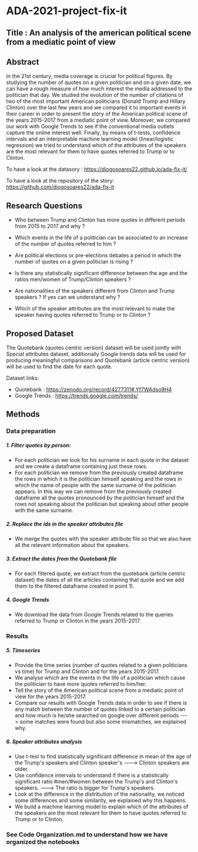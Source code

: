 # ADA-2021-project-fix-it

## Title : An analysis of the american political scene from a mediatic point of view 

## Abstract

In the 21st century, media coverage is crucial for political figures.
By studying the number of quotes on a given politician and on a given date, we can have a rough measure of how much interest the media addressed to the politician that day. We studied the evolution of the number of citations of two of the most important American politicians (Donald Trump and Hillary Clinton) over the last few years and we compared it to important events in their career in order to present the story of the American political scene of the years 2015-2017 from a mediatic point of view. Moreover, we compared our work with Google Trends to see if the conventional media outlets capture the online interest well. Finally, by means of t-tests, confidence intervals and an interpretable machine learning model (linear/logistic regression) we tried to understand which of the attributes of the speakers are the most relevant for them to have quotes referred to Trump or to Clinton.

To have a look at the datasory : https://diogosoares22.github.io/ada-fix-it/

To have a look at the repository of the story: https://github.com/diogosoares22/ada-fix-it
## Research Questions

- Who between Trump and Clinton has more quotes in different periods from 2015 to 2017 and why ?

- Which events in the life of a politician can be associated to an increase of the number of quotes referred to him ? 

- Are political elections or pre-elections debates a period in which the number of quotes on a given politician is rising ?

- Is there any statistically significant difference between the age and the ratios men/women of Trump/Clinton speakers ?

- Are nationalities of the speakers different from Clinton and Trump speakers ? If yes can we understand why ?

- Which of the speaker attributes are the most relevant to make the speaker having quotes referred to Trump or to Clinton ?

## Proposed Dataset

The Quotebank (quotes centric version) dataset will be used jointly with Special attributes dataset, additionally Google trends data will be used for producing meaningful comparisons and Quotebank (article centric version) will be used to find the date for each quote.

Dataset links:

- Quotebank : https://zenodo.org/record/4277311#.Yf7WAdso9H4
- Google Trends : https://trends.google.com/trends/


## Methods

### Data preparation 

##### 1. Filter quotes by person:
 * For each politician we look for his surname in each quote in the dataset and we create a dataframe containing just these rows.
 * For each politician we remove from the previously created dataframe the rows in which it is the politician himself speaking and the rows in which the name of people with the same surname of the politician appears. In this way we can remove from the previously created dataframe all the quotes pronounced by the politician himself and the rows not speaking about the politician but speaking about other people with the same surname.
  
##### 2. Replace the ids in the speaker attributes file
* We merge the quotes with the speaker attribute file so that we also have all the relevant information about the speakers.

##### 3. Extract the dates from the Quotebank file
* For each filtered quote, we extract from the quotebank (article centric dataset) the dates of all the articles containing that quote and we add them to the filtered dataframe created in point 1).

##### 4. Google Trends
* We download the data from Google Trends related to the queries referred to Trump or Clinton in the years 2015-2017.

### Results

##### 5. Timeseries
* Provide the time series (number of quotes related to a given politicians vs time) for Trump and Clinton and for the years 2015-2017.
* We analyse which are the events in the life of a politician which cause the politician to have more quotes referred to him/her.
* Tell the story of the American political scene from a mediatic point of view for the years 2015-2017.
* Compare our results with Google Trends data in order to see if there is any match between the number of quotes linked to a certain politician and how much is he/she searched on google over different periods ---> some matches were found but also some mismatches, we explained why.

##### 6. Speaker attributes analysis
* Use t-test to find statistically significant difference in mean of the age of the Trump's speakers and Clinton speaker's ---> Clinton speakers are older.
* Use confidence intervals to understand if there is a statistically significant ratio #men/#women between the Trump's and Clinton's speakers. ---> The ratio is bigger for Trump's speakers.
* Look at the difference in the distribution of the nationality, we noticed some differences and some similarity, we explained why this happens.
* We build a machine learning model to explain which of the attributes of the speakers are the most relevant for them to have quotes referred to Trump or to Clinton.

### See Code Organization.md to understand how we have organized the notebooks
